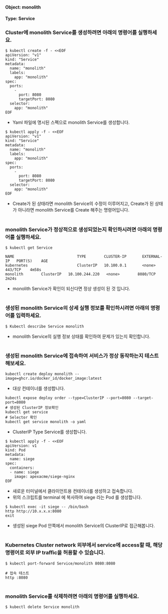 
#### Object: monolith
#### Type: Service

### Cluster에 monolith Service를 생성하려면 아래의 명령어를 실행하세요.

```
$ kubectl create -f - <<EOF 
apiVersion: "v1"
kind: "Service"
metadata: 
  name: "monolith"
  labels: 
    app: "monolith"
spec: 
  ports: 
    - 
      port: 8080
      targetPort: 8080
  selector: 
    app: "monolith"
EOF
```
- Yaml 파일에 명시된 스펙으로 monolith Service를 생성합니다.  

```
$ kubectl apply -f - <<EOF 
apiVersion: "v1"
kind: "Service"
metadata: 
  name: "monolith"
  labels: 
    app: "monolith"
spec: 
  ports: 
    - 
      port: 8080
      targetPort: 8080
  selector: 
    app: "monolith"
EOF
```
- Create가 된 상태라면 monolith Service의 수정이 이루어지고, Create가 된 상태가 아니라면 monolith Service를 Create 해주는 명령어입니다.
#

### monolith Service가 정상적으로 생성되었는지 확인하시려면 아래의 명령어를 실행하세요.

```
$ kubectl get Service

NAME                            TYPE        CLUSTER-IP       EXTERNAL-IP   PORT(S)    AGE
kubernetes                      ClusterIP   10.100.0.1       <none>        443/TCP    4m58s
monolith        ClusterIP   10.100.244.220   <none>        8080/TCP   2m24s

```
- monolith Service가 확인이 되신다면 정상 생성이 된 것 입니다.
#

### 생성된 monolith Service의 상세 실행 정보를 확인하시려면 아래의 명령어를 입력하세요.

```
$ Kubectl describe Service monolith
```
- monolith Service의 실행 정보 상태를 확인하여 문제가 있는지 확인합니다.
#

### 생성된 monolith Service에 접속하여 서비스가 정상 동작하는지 테스트 해보세요.

```
kubectl create deploy monolith --image=ghcr.io/docker_id/docker_image:latest
```
- 대상 컨테이너를 생성합니다.  

```
kubectl expose deploy order --type=ClusterIP --port=8080 --target-port=8080
# 생성된 ClusterIP 정보확인
kubectl get service 
# Selector 확인
kubectl get service monolith -o yaml
```
- ClusterIP Type Service를 생성합니다.

```
$ kubectl apply -f - <<EOF
apiVersion: v1
kind: Pod
metadata:
  name: siege
spec:
  containers:
  - name: siege
    image: apexacme/siege-nginx
EOF
```
- 새로운 터미널에서 클라이언트용 컨테이너를 생성하고 접속합니다.
- 위의 스크립트를 terminal 에 복사하여 siege 라는 Pod 를 생성합니다.  

```
$ kubectl exec -it siege -- /bin/bash
http http://10.x.x.x:8080
exit
```
- 생성된 siege Pod 안쪽에서 monolith Service의 ClusterIP로 접근해봅니다.
#

### Kubernetes Cluster network 외부에서 service에 access할 때, 해당 명령어로 외부 IP traffic을 허용할 수 있습니다.

```
$ kubectl port-forward Service/monolith 8080:8080

# 접속 테스트
http :8080
```
#

### monolith Service를 삭제하려면 아래의 명령어를 실행하세요.

```
$ kubectl delete Service monolith
```
#

